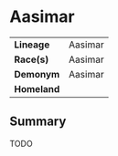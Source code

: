 # Aasimar

|||
| --- | --- |
| **Lineage** | Aasimar | lineage.1
| **Race(s)** | Aasimar |
| **Demonym** | Aasimar |
| **Homeland** | |

## Summary

TODO
